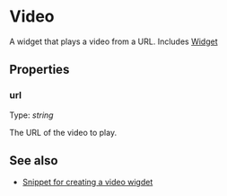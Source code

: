 ---
---
# Video

A widget that plays a video from a URL.
Includes [Widget](Widget.md)

## Properties

### url

Type: *string*

The URL of the video to play.


## See also

- [Snippet for creating a video wigdet](https://github.com/eclipsesource/tabris-js/blob/master/snippets/video/video.js)
